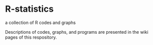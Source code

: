 R-statistics
============

a collection of R codes and graphs

Descriptions of codes, graphs, and programs are presented in the wiki pages of this respository. 


